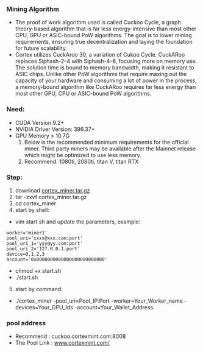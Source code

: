 
### Mining Algorithm
- The proof of work algorithm used is called Cuckoo Cycle, a graph theory-based algorithm that is far less energy-intensive than most other CPU, GPU or ASIC-bound PoW algorithms. The goal is to lower mining requirements, ensuring true decentralization and laying the foundation for future scalability.
- Cortex utilizes CuckAroo 30, a variation of Cukoo Cycle. CuckARoo replaces Siphash-2–4 with Siphash-4–8, focusing more on memory use. The solution time is bound to memory bandwidth, making it resistant to ASIC chips. Unlike other PoW algorithms that require maxing out the capacity of your hardware and consuming a lot of power in the process, a memory-bound algorithm like CuckARoo requires far less energy than most other GPU, CPU or ASIC-bound PoW algorithms.

### Need:
- CUDA Version 9.2+
- NVIDIA Driver Version: 396.37+
- GPU Memory > 10.7G
  1. Below is the recommended minimum requirements for the official miner. Third party miners may be available after the Mainnet release which might be optimized to use less memory.
  2. Recommend: 1080ti, 2080ti, titan V, titan RTX

### Step:
1. download [cortex_miner.tar.gz](https://github.com/CortexFoundation/Cortex_Release/raw/master/cortex-miner/cortex_miner.tar.gz)
2. tar -zxvf cortex_miner.tar.gz
3. cd cortex_miner
4. start by shell:
- vim start.sh and update the parameters, example:
```
worker='miner1'
pool_uri='xxxx@xxx.com:port'
pool_uri_1='yyy@yy.com:port'
pool_uri_2='127.0.0.1:port'
device=0,1,2,3
account='0x0000000000000000000000000'
```
- chmod +x start.sh
- ./start.sh
5. start by command:
- ./cortex_miner -pool_uri=Pool_IP:Port -worker=Your_Worker_name -devices=Your_GPU_Ids -account=Your_Wallet_Address

### pool address
- Recommend : cuckoo.cortexmint.com:8008
- The Pool Link : www.cortexmint.com/
